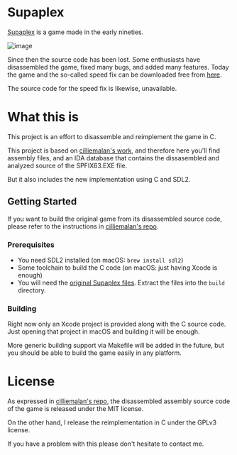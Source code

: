 # Supaplex
[Supaplex](https://en.wikipedia.org/wiki/Supaplex) is a game made in the early nineties.

![image](https://user-images.githubusercontent.com/3305301/42215866-25134eb4-7ec0-11e8-913d-b64604632fa8.png)

Since then the source code has been lost. Some enthusiasts have disassembled the game,
fixed many bugs, and added many features. Today the game and the so-called speed fix can
be downloaded free from [here](http://www.elmerproductions.com/sp/dlinst.html). 

The source code for the speed fix is likewise, unavailable.

# What this is
This project  is an effort to disassemble and reimplement the game in C.

This project is based on [cilliemalan's work](https://github.com/cilliemalan/supaplex), and therefore here you'll find assembly files,
and an IDA database that contains the dissasembled and analyzed source of the SPFIX63.EXE file.

But it also includes the new implementation using C and SDL2.

## Getting Started

If you want to build the original game from its disassembled source code, please refer to
the instructions in [cilliemalan's repo](https://github.com/cilliemalan/supaplex).

### Prerequisites
- You need SDL2 installed (on macOS: `brew install sdl2`)
- Some toolchain to build the C code (on macOS: just having Xcode is enough)
- You will need the [original Supaplex files](https://cdn.chills.co.za/supaplex.zip).
    Extract the files into the `build` directory.

### Building
Right now only an Xcode project is provided along with the C source code. Just opening
that project in macOS and building it will be enough.

More generic building support via Makefile will be added in the future, but you should
be able to build the game easily in any platform.


# License
As expressed in [cilliemalan's repo](https://github.com/cilliemalan/supaplex), the
disassembled assembly source code of the game is released under the MIT license.

On the other hand, I release the reimplementation in C under the GPLv3 license.

If you have a problem with this please don't hesitate to contact me.
